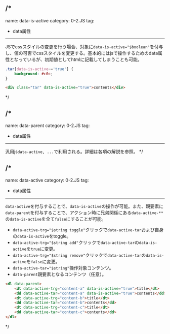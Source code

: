 /*
---
name: data-is-active
category: 0-2.JS
tag:
- data属性
---

JSでcssスタイルの変更を行う場合、対象に`data-is-active="$boolean"`を付与し、値の可否でcssスタイルを変更する。基本的にはjsで操作するためのdata属性となっているが、初期値としてhtmlに記載してしまうことも可能。

```scss
.tar[data-is-active~='true'] {
	background: #c0c;
}
```

```html
<div class="tar" data-is-active="true">contents</div>
```
*/

/*
---
name: data-parent
category: 0-2.JS
tag:
- data属性
---
汎用js`data-active, ...`で利用される。詳細は各項の解説を参照。
*/

/*
---
name: data-active
category: 0-2.JS
tag:
- data属性
---
`data-active`を付与することで、`data-is-active`の操作が可能。また、親要素に`data-parent`を付与することで、アクション時に兄弟関係にある`data-active-**`の`data-is-active`を全て`false`にすることが可能。

- `data-active-trg="$string toggle"`クリックで`data-active-tar`および自身の`data-is-active`をtoggle。
- `data-active-trg="$string add"`クリックで`data-active-tar`の`data-is-active`を`true`に変更。
- `data-active-trg="$string remove"`クリックで`data-active-tar`の`data-is-active`を`false`に変更。
- `data-active-tar="$string"`操作対象コンテンツ。
- `data-parent`親要素となるコンテンツ（任意）。

```html
<dl data-parent>
	<dt data-active-trg="content-a" data-is-active="true">title</dt>
	<dd data-active-tar="content-a" data-is-active="true">contents</dd>
	<dt data-active-trg="content-b">title</dt>
	<dd data-active-tar="content-b">contents</dd>
	<dt data-active-trg="content-c">title</dt>
	<dd data-active-tar="content-c">contents</dd>
</dl>
```
*/
